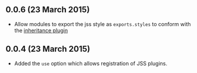 ## 0.0.6 (23 March 2015)

- Allow modules to export the jss style as `exports.styles` to conform with the [inheritance plugin](https://github.com/jsstyles/jss-extend)

## 0.0.4 (23 March 2015)

- Added the `use` option which allows registration of JSS plugins.


